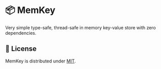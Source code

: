 # :package: MemKey

Very simple type-safe, thread-safe in memory key-value store with zero dependencies.

## :closed_lock_with_key: License

MemKey is distributed under [MIT](LICENSE).
